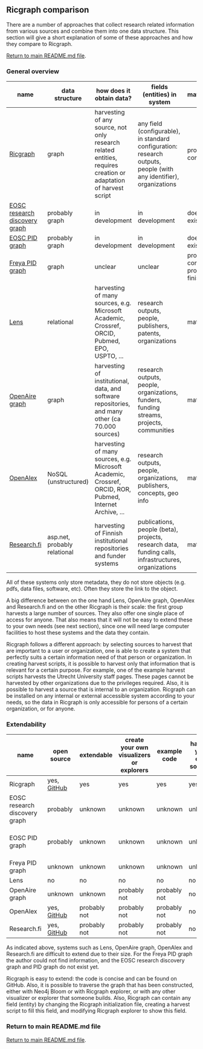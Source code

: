 ## Ricgraph comparison

There are a number of approaches that collect research related information 
from various sources and 
combine them into one data structure. This section will give a short
explanation of some of these approaches and how they compare to Ricgraph.

[Return to main README.md file](../README.md).

### General overview

| name                                                                           | data structure               | how does it obtain data?                                                                                        | fields (entities) in system                                                                                        | maturity                           |
|--------------------------------------------------------------------------------|------------------------------|-----------------------------------------------------------------------------------------------------------------|--------------------------------------------------------------------------------------------------------------------|------------------------------------|
| [Ricgraph](https://github.com/UtrechtUniversity/ricgraph)                      | graph                        | harvesting of any source, not only research related entities, requires creation or adaptation of harvest script | any field (configurable), in standard configuration: research outputs, people (with any identifier), organizations | proof of concept                   | 
| [EOSC research discovery graph](https://faircore4eosc.eu/eosc-core-components) | probably graph               | in development                                                                                                  | in development                                                                                                     | does not exist yet                 | 
| [EOSC PID graph](https://faircore4eosc.eu/eosc-core-components)                | probably graph               | in development                                                                                                  | in development                                                                                                     | does not exist yet                 | 
| [Freya PID graph](https://www.project-freya.eu/en/pid-graph/the-pid-graph)     | graph                        | unclear                                                                                                         | unclear                                                                                                            | proof of concept, project finished | 
| [Lens](https://www.lens.org)                                                   | relational                   | harvesting of many sources, e.g. Microsoft Academic, Crossref, ORCID, Pubmed, EPO, USPTO, ...                   | research outputs, people, publishers, patents, organizations                                                       | mature                             | 
| [OpenAire graph](https://graph.openaire.eu)                                    | graph                        | harvesting of institutional, data, and software repositories, and many other (ca 70.000 sources)                | research outputs, people, organizations, funders, funding streams, projects, communities                           | mature                             | 
| [OpenAlex](https://openalex.org)                                               | NoSQL (unstructured)         | harvesting of many sources, e.g. Microsoft Academic, Crossref, ORCID, ROR, Pubmed, Internet Archive, ...        | research outputs, people, organizations, publishers, concepts, geo info                                            | mature                             | 
| [Research.fi](https://research.fi/en/)                                         | asp.net, probably relational | harvesting of Finnish institutional repositories and funder systems                                             | publications, people (beta), projects, research data, funding calls, infrastructures, organizations                | mature                             | 

All of these systems only store metadata, they do not store objects (e.g. pdfs, data files, software, etc).
Often they store the link to the object.

A big difference between on the one hand Lens, OpenAire graph, OpenAlex and Research.fi
and on the other Ricgraph is their scale: the first group harvests a large number of sources. 
They also offer one single place of access for anyone. 
That also means that it will not be easy to extend these to your own needs (see next section), 
since one will need large computer facilities to host these systems 
and the data they contain.

Ricgraph follows a different approach: by selecting sources to harvest that are 
important to a user or organization, one is able to create a system that perfectly suits 
a certain information need of that person or organization. 
In creating harvest scripts, it is possible to harvest
only that information that is relevant for a certain purpose. 
For example, one of the example harvest
scripts harvests the Utrecht University staff pages. 
These pages cannot be harvested by other organizations
due to the privileges required. Also, it is possible to harvest a source that is internal
to an organization. 
Ricgraph can be installed on any internal or external accessible system according to your needs,
so the data in Ricgraph is only accessible for persons of a certain organization,
or for anyone.

### Extendability

| name                          | open source                                                     | extendable   | create your own visualizers or explorers | example code | harvest your own sources | additional info                                                                  |
|-------------------------------|-----------------------------------------------------------------|--------------|------------------------------------------|--------------|--------------------------|----------------------------------------------------------------------------------|
| Ricgraph                      | yes, [GitHub](https://github.com/UtrechtUniversity/ricgraph)    | yes          | yes                                      | yes          | yes                      | [read more](https://github.com/UtrechtUniversity/ricgraph/blob/master/README.md) |
| EOSC research discovery graph | probably                                                        | unknown      | unknown                                  | unknown      | unknown                  | in development, does not exist yet                                               |
| EOSC PID graph                | probably                                                        | unknown      | unknown                                  | unknown      | unknown                  | in development, does not exist yet                                               |
| Freya PID graph               | unknown                                                         | unknown      | unknown                                  | unknown      | unknown                  | project has finished                                                             |
| Lens                          | no                                                              | no           | no                                       | no           | no                       | [read more](https://about.lens.org)                                              |
| OpenAire graph                | unknown                                                         | unknown      | probably not                             | probably not | no                       | [read more](https://graph.openaire.eu/about)                                     |
| OpenAlex                      | yes, [GitHub](https://github.com/orgs/ourresearch/repositories) | probably not | probably not                             | probably not | no                       | [read more](https://docs.openalex.org)                                           |
| Research.fi                   | yes, [GitHub](https://github.com/CSCfi)                         | probably not | probably not                             | probably not | no                       | [read more](https://research.fi/en/service-info)                                 |

As indicated above, systems such as Lens, OpenAire graph, OpenAlex and Research.fi
are difficult to extend due to their size. For the Freya PID graph the author could not find 
information, and the EOSC research discovery graph and PID graph do not exist yet.

Ricgraph is easy to extend: the code is concise and can be found on GitHub.
Also, it is possible to traverse the graph that has been constructed, either with Neo4j Bloom or
with Ricgraph explorer, or with any other visualizer or explorer that someone builds.
Also, Ricgraph can contain any field (entity) by changing the Ricgraph initialization file, 
creating a harvest script to fill this field, and modifying Ricgraph explorer to show this field.

### Return to main README.md file

[Return to main README.md file](../README.md).

